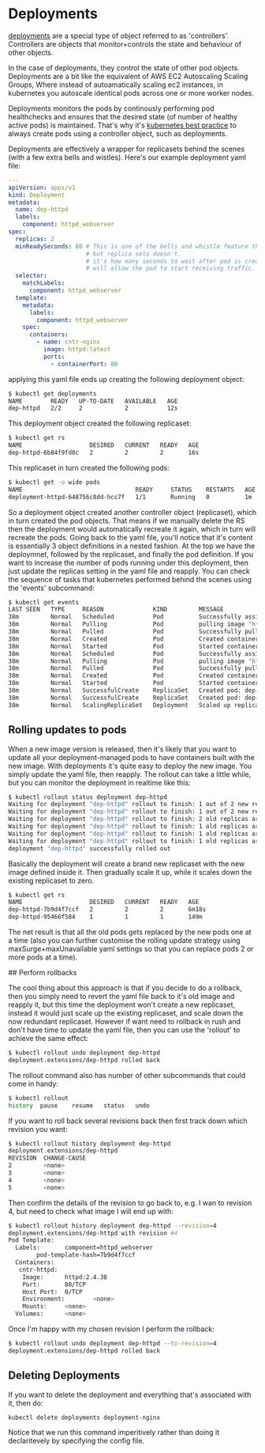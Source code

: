 # Deployments

[deployments](https://kubernetes.io/docs/concepts/workloads/controllers/deployment/) are a special type of object referred to as 'controllers'. Controllers are objects that monitor+controls the state and behaviour of other objects.

In the case of deployments, they control the state of other pod objects. Deployments are a bit like the equivalent of AWS EC2 Autoscaling Scaling Groups, Where instead of autoamatically scaling ec2 instances, in kubernetes you autoscale identical pods across one or more worker nodes.

Deployments monitors the pods by continously performing pod healthchecks and ensures that the desired state (of number of healthy active pods) is maintained. That's why it's [kubernetes best practice](https://kubernetes.io/docs/concepts/configuration/overview/#naked-pods-vs-replicasets-deployments-and-jobs) to always create pods using a controller object, such as deployments.

Deployments are effectively a wrapper for replicasets behind the scenes (with a few extra bells and wistles). Here's our example deployment yaml file:

```yaml
---
apiVersion: apps/v1
kind: Deployment
metadata:
  name: dep-httpd
  labels:
    component: httpd_webserver
spec:
  replicas: 2
  minReadySeconds: 60 # This is one of the bells and whistle feature that deployment objects provides,
                      # but replica sets doesn't.
                      # it's how many seconds to wait after pod is created, before deployment
                      # will allow the pod to start receiving traffic.
  selector:
    matchLabels:
      component: httpd_webserver
  template:
    metadata:
      labels:
        component: httpd_webserver
    spec:
      containers:
        - name: cntr-nginx
          image: httpd:latest
          ports:
            - containerPort: 80
```

applying this yaml file ends up creating the following deployment object:

```bash
$ kubectl get deployments
NAME        READY   UP-TO-DATE   AVAILABLE   AGE
dep-httpd   2/2     2            2           12s
```

 This deployment object created the following replicaset:

```bash
$ kubectl get rs
NAME                   DESIRED   CURRENT   READY   AGE
dep-httpd-6b84f9fd8c   2         2         2       16s
```

This replicaset in turn created the following pods:

```bash
$ kubectl get -o wide pods
NAME                                READY     STATUS    RESTARTS   AGE       IP           NODE
deployment-httpd-648756c8dd-hcc7f   1/1       Running   0          1m        172.17.0.5   minikube
```

So a deployment object created another controller object (replicaset), which in turn created the pod objects. That means if we manually delete the RS then the deployment would automatically recreate it again, which in turn will recreate the pods. Going back to the yaml file, you'll notice that it's content is essentially 3 object definitions in a nested fashion. At the top we have the deploymnet, followed by the replicaset, and finally the pod definition. If you want to increase the number of pods running under this deployment, then just update the replicas setting in the yaml file and reapply. You can check the sequence of tasks that kubernetes performed behind the scenes using the 'events' subcommand:


```bash
$ kubectl get events
LAST SEEN   TYPE     REASON              KIND         MESSAGE
38m         Normal   Scheduled           Pod          Successfully assigned default/dep-httpd-95466f584-k2t4v to minikube
38m         Normal   Pulling             Pod          pulling image "httpd:2.4.37"
38m         Normal   Pulled              Pod          Successfully pulled image "httpd:2.4.37"
38m         Normal   Created             Pod          Created container
38m         Normal   Started             Pod          Started container
38m         Normal   Scheduled           Pod          Successfully assigned default/dep-httpd-95466f584-nvl26 to minikube
38m         Normal   Pulling             Pod          pulling image "httpd:2.4.37"
38m         Normal   Pulled              Pod          Successfully pulled image "httpd:2.4.37"
38m         Normal   Created             Pod          Created container
38m         Normal   Started             Pod          Started container
38m         Normal   SuccessfulCreate    ReplicaSet   Created pod: dep-httpd-95466f584-k2t4v
38m         Normal   SuccessfulCreate    ReplicaSet   Created pod: dep-httpd-95466f584-nvl26
38m         Normal   ScalingReplicaSet   Deployment   Scaled up replica set dep-httpd-95466f584 to 2
```




## Rolling updates to pods

When a new image version is released, then it's likely that you want to update all your deployment-managed pods to have containers built with the new image. With deployments it's quite easy to deploy the new image. You simply update the yaml file, then reapply. The rollout can take a little while, but you can monitor the deployment in realtime like this:

```bash
$ kubectl rollout status deployment dep-httpd
Waiting for deployment "dep-httpd" rollout to finish: 1 out of 2 new replicas have been updated...
Waiting for deployment "dep-httpd" rollout to finish: 1 out of 2 new replicas have been updated...
Waiting for deployment "dep-httpd" rollout to finish: 2 old replicas are pending termination...
Waiting for deployment "dep-httpd" rollout to finish: 1 old replicas are pending termination...
Waiting for deployment "dep-httpd" rollout to finish: 1 old replicas are pending termination...
Waiting for deployment "dep-httpd" rollout to finish: 1 old replicas are pending termination...
deployment "dep-httpd" successfully rolled out
```

Basically the deployment will create a brand new replicaset with the new image defined inside it. Then gradually scale it up, while it scales down the existing replicaset to zero.

```bash
$ kubectl get rs
NAME                   DESIRED   CURRENT   READY   AGE
dep-httpd-7b9d4f7ccf   2         2         2       6m18s
dep-httpd-95466f584    1         1         1       149m
```

The net result is that all the old pods gets replaced by the new pods one at a time (also you can further customise the rolling update strategy using maxSurge+maxUnavailable yaml settings so that you can replace pods 2 or more pods at a time). 

## Perform rollbacks

The cool thing about this approach is that if you decide to do a rollback, then you simply need to revert the yaml file back to it's old image and reapply it, but this time the deployment won't create a new replicaset, instead it would just scale up the existing replicaset, and scale down the now redundant replicaset. However if want need to rollback in rush and don't have time to update the yaml file, then you can use the 'rollout' to achieve the same effect:

```bash
$ kubectl rollout undo deployment dep-httpd
deployment.extensions/dep-httpd rolled back
```

The rollout command also has number of other subcommands that could come in handy:

```bash
$ kubectl rollout
history  pause    resume   status   undo
```

If you want to roll back several revisions back then first track down which revision you want:

```bash
$ kubectl rollout history deployment dep-httpd
deployment.extensions/dep-httpd 
REVISION  CHANGE-CAUSE
2         <none>
3         <none>
4         <none>
5         <none>
```

Then confirm the details of the revision to go back to, e.g. I wan to revision 4, but need to check what image I will end up with:

```bash
$ kubectl rollout history deployment dep-httpd --revision=4
deployment.extensions/dep-httpd with revision #4
Pod Template:
  Labels:       component=httpd_webserver
        pod-template-hash=7b9d4f7ccf
  Containers:
   cntr-httpd:
    Image:      httpd:2.4.38
    Port:       80/TCP
    Host Port:  0/TCP
    Environment:        <none>
    Mounts:     <none>
  Volumes:      <none>
```

Once I'm happy with my chosen revision I perform the rollback:

```bash
$ kubectl rollout undo deployment dep-httpd --to-revision=4
deployment.extensions/dep-httpd rolled back
```



## Deleting Deployments

If you want to delete the deployment and everything that's associated with it, then do:

```bash
kubectl delete deployments deployment-nginx
```

Notice that we run this command imperitively rather than doing it declaritevely by specifying the config file.